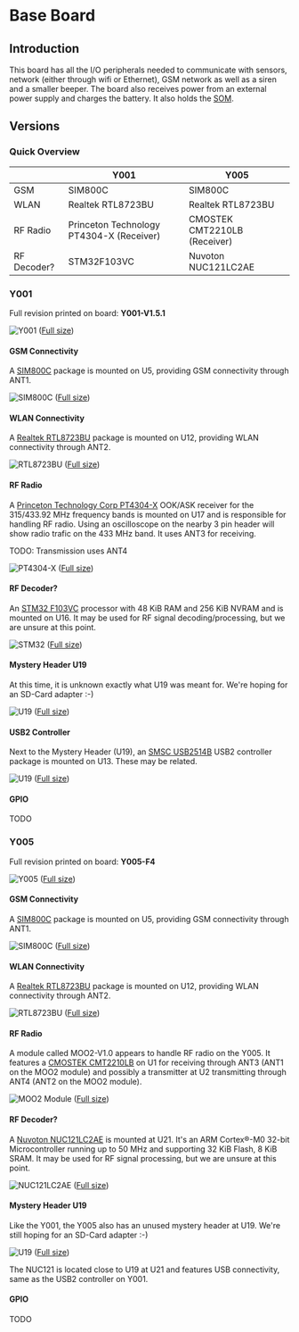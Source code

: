 # Base Board

## Introduction

This board has all the I/O peripherals needed to communicate with sensors, network (either through wifi or Ethernet), GSM network as well as a siren and a smaller beeper. The board also receives power from an external power supply and charges the battery. It also holds the [SOM](SOM.md). 

## Versions

### Quick Overview

| &nbsp;      | Y001                                     | Y005                         |
| ----------- | ---------------------------------------- | ---------------------------- |
| GSM         | SIM800C                                  | SIM800C                      |
| WLAN        | Realtek RTL8723BU                        | Realtek RTL8723BU            |
| RF Radio    | Princeton Technology PT4304-X (Receiver) | CMOSTEK CMT2210LB (Receiver) |
| RF Decoder? | STM32F103VC                              | Nuvoton NUC121LC2AE          |


### Y001

Full revision printed on board: **Y001-V1.5.1**

![Y001](../Assets/Images/y001-inside-scaled.jpg)
([Full size](../Assets/Images/y001-inside.jpg))

#### GSM Connectivity

A [SIM800C](https://www.simcom.com/product/SIM800C.html) package is mounted on U5, providing GSM connectivity through ANT1.

![SIM800C](../Assets/Images/y001-u5-sim800c-scaled.jpg)
([Full size](../Assets/Images/y001-u5-sim800c.jpg))


#### WLAN Connectivity

A [Realtek RTL8723BU](https://www.realtek.com/en/products/communications-network-ics/item/rtl8723bu) package is mounted on U12, providing WLAN connectivity through ANT2.

![RTL8723BU](../Assets/Images/y001-u12-rtl8723bu-scaled.jpg)
([Full size](../Assets/Images/y001-u12-rtl8723bu.jpg))


#### RF Radio

A [Princeton Technology Corp PT4304-X](http://www.princeton.com.tw/Portals/0/PT4304-s.pdf) OOK/ASK receiver for the 315/433.92 MHz frequency bands is mounted on U17 and is responsible for handling RF radio. Using an oscilloscope on the nearby 3 pin header will show radio trafic on the 433 MHz band. It uses ANT3 for receiving.

TODO: Transmission uses ANT4

![PT4304-X](../Assets/Images/y001-u17-pt4304-scaled.jpg)
([Full size](../Assets/Images/y001-u17-pt4304.jpg))


#### RF Decoder?

An [STM32 F103VC](https://www.st.com/en/microcontrollers-microprocessors/stm32f103.html) processor with 48 KiB RAM and 256 KiB NVRAM and is mounted on U16. It may be used for RF signal decoding/processing, but we are unsure at this point.

![STM32](../Assets/Images/y001-u16-stm32-scaled.jpg)
([Full size](../Assets/Images/y001-u16-stm32.jpg))


#### Mystery Header U19

At this time, it is unknown exactly what U19 was meant for. We're hoping for an SD-Card adapter :-)

![U19](../Assets/Images/y001-u19-scaled.jpg)
([Full size](../Assets/Images/y001-u19.jpg))


#### USB2 Controller

Next to the Mystery Header (U19), an [SMSC USB2514B](https://pdf1.alldatasheet.com/datasheet-pdf/view/312091/SMSC/USB2514B.html) USB2 controller package is mounted on U13. These may be related.

![U19](../Assets/Images/y001-u13-usb2514b-scaled.jpg)
([Full size](../Assets/Images/y001-u13-usb2514b.jpg))


#### GPIO

TODO


### Y005

Full revision printed on board: **Y005-F4**

![Y005](../Assets/Images/y005-inside-scaled.jpg)
([Full size](../Assets/Images/y005-inside.jpg))


#### GSM Connectivity

A [SIM800C](https://www.simcom.com/product/SIM800C.html) package is mounted on U5, providing GSM connectivity through ANT1.

![SIM800C](../Assets/Images/y005-u5-sim800c-scaled.jpg)
([Full size](../Assets/Images/y005-u5-sim800c.jpg))


#### WLAN Connectivity

A [Realtek RTL8723BU](https://www.realtek.com/en/products/communications-network-ics/item/rtl8723bu) package is mounted on U12, providing WLAN connectivity through ANT2.

![RTL8723BU](../Assets/Images/y005-u12-rtl8723bu-scaled.jpg)
([Full size](../Assets/Images/y005-u12-rtl8723bu.jpg))


#### RF Radio

A module called MOO2-V1.0 appears to handle RF radio on the Y005. It features a [CMOSTEK CMT2210LB](https://www.hoperf.com/ic/rf_receiver/CMT2210LBW.html) on U1 for receiving through ANT3 (ANT1 on the MOO2 module) and possibly a transmitter at U2 transmitting through ANT4 (ANT2 on the MOO2 module).

![MOO2 Module](../Assets/Images/y005-moo2-scaled.jpg)
([Full size](../Assets/Images/y005-moo2.jpg))


#### RF Decoder?

A [Nuvoton NUC121LC2AE](https://www.nuvoton.com/products/microcontrollers/arm-cortex-m0-mcus/nuc121-125-series/nuc121lc2ae/) is mounted at U21. It's an ARM Cortex®-M0 32-bit Microcontroller running up to 50 MHz and supporting 32 KiB Flash, 8 KiB SRAM. It may be used for RF signal processing, but we are unsure at this point.

![NUC121LC2AE](../Assets/Images/y005-u21-nuc121lc2ae-scaled.jpg)
([Full size](../Assets/Images/y001-u16-stm32.jpg))


#### Mystery Header U19

Like the Y001, the Y005 also has an unused mystery header at U19. We're still hoping for an SD-Card adapter :-)

![U19](../Assets/Images/y005-u19-scaled.jpg)
([Full size](../Assets/Images/y005-u19.jpg))

The NUC121 is located close to U19 at U21 and features USB connectivity, same as the USB2 controller on Y001.

#### GPIO

TODO
